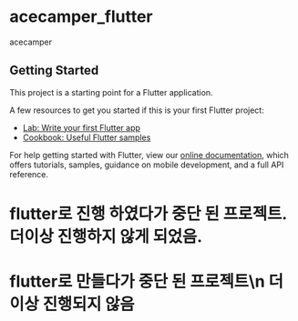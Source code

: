 # acecamper_flutter

acecamper

## Getting Started

This project is a starting point for a Flutter application.

A few resources to get you started if this is your first Flutter project:

- [Lab: Write your first Flutter app](https://flutter.dev/docs/get-started/codelab)
- [Cookbook: Useful Flutter samples](https://flutter.dev/docs/cookbook)

For help getting started with Flutter, view our 
[online documentation](https://flutter.dev/docs), which offers tutorials, 
samples, guidance on mobile development, and a full API reference.
# flutter로 진행 하였다가 중단 된 프로젝트. 더이상 진행하지 않게 되었음.
# flutter로 만들다가 중단 된  프로젝트\n 더이상 진행되지 않음
